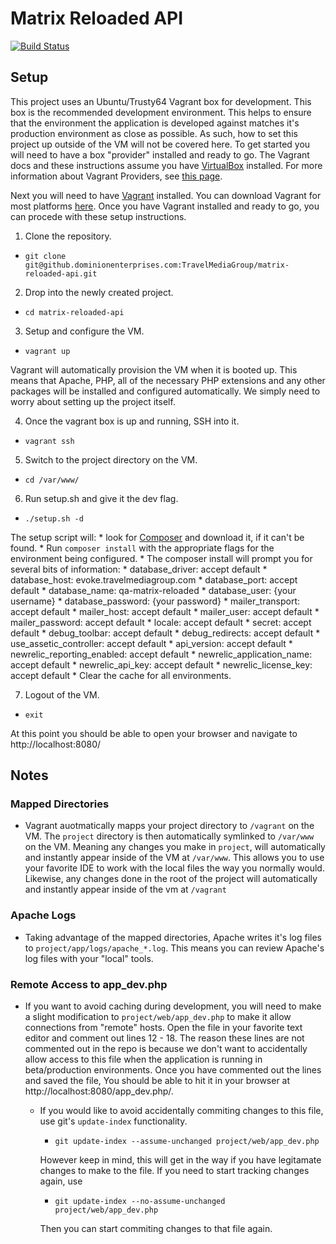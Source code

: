 # Matrix Reloaded API

[![Build Status](http://ci.travelmediagroup.com/buildStatus/icon?job=MrAPI)](http://ci.travelmediagroup.com/job/MrAPI/)

## Setup
This project uses an Ubuntu/Trusty64 Vagrant box for development. This box is the recommended development environment. This helps to ensure that the environment the application is developed against matches it's production environment as close as possible. As such, how to set this project up outside of the VM will not be covered here. To get started you will need to have a box "provider" installed and ready to go. The Vagrant docs and these instructions assume you have [VirtualBox](https://www.virtualbox.org/wiki/Downloads) installed. For more information about Vagrant Providers, see [this page](http://docs.vagrantup.com/v2/getting-started/providers.html).

Next you will need to have [Vagrant](https://www.vagrantup.com/) installed. You can download Vagrant for most platforms [here](https://www.vagrantup.com/downloads.html). Once you have Vagrant installed and ready to go, you can procede with these setup instructions.

1. Clone the repository.
  * `git clone git@github.dominionenterprises.com:TravelMediaGroup/matrix-reloaded-api.git`

2. Drop into the newly created project.
  * `cd matrix-reloaded-api`

3. Setup and configure the VM.
  * `vagrant up`
  
  Vagrant will automatically provision the VM when it is booted up. This means that Apache, PHP, all of the necessary PHP extensions and any other packages will be installed and configured automatically. We simply need to worry about setting up the project itself.

4. Once the vagrant box is up and running, SSH into it.
  * `vagrant ssh`

5. Switch to the project directory on the VM.
  * `cd /var/www/`

6. Run setup.sh and give it the dev flag.
  * `./setup.sh -d`
  
  The setup script will:
    * look for [Composer](https://getcomposer.org/) and download it, if it can't be found.
    * Run `composer install` with the appropriate flags for the environment being configured.
      * The composer install will prompt you for several bits of information:
        * database_driver: accept default
        * database_host: evoke.travelmediagroup.com
        * database_port: accept default
        * database_name: qa-matrix-reloaded
        * database_user: {your username}
        * database_password: {your password}
        * mailer_transport: accept default
        * mailer_host: accept default
        * mailer_user: accept default
        * mailer_password: accept default
        * locale: accept default
        * secret: accept default
        * debug_toolbar: accept default
        * debug_redirects: accept default
        * use_assetic_controller: accept default
        * api_version: accept default
        * newrelic_reporting_enabled: accept default
        * newrelic_application_name: accept default
        * newrelic_api_key: accept default
        * newrelic_license_key: accept default
    * Clear the cache for all environments.

7. Logout of the VM.
  * `exit`

At this point you should be able to open your browser and navigate to http://localhost:8080/

## Notes
### Mapped Directories
* Vagrant auotmatically mapps your project directory to `/vagrant` on the VM. The `project` directory is then automatically symlinked to `/var/www` on the VM. Meaning any changes you make in `project`, will automatically and instantly appear inside of the VM at `/var/www`. This allows you to use your favorite IDE to work with the local files the way you normally would. Likewise, any changes done in the root of the project will automatically and instantly appear inside of the vm at `/vagrant`

### Apache Logs
* Taking advantage of the mapped directories, Apache writes it's log files to `project/app/logs/apache_*.log`. This means you can review Apache's log files with your "local" tools.

### Remote Access to app_dev.php
* If you want to avoid caching during development, you will need to make a slight modification to `project/web/app_dev.php` to make it allow connections from "remote" hosts. Open the file in your favorite text editor and comment out lines 12 - 18. The reason these lines are not commented out in the repo is because we don't want to accidentally allow access to this file when the application is running in beta/production environments. Once you have commented out the lines and saved the file, You should be able to hit it in your browser at http://localhost:8080/app_dev.php/.
  * If you would like to avoid accidentally commiting changes to this file, use git's `update-index` functionality. 
    * `git update-index --assume-unchanged project/web/app_dev.php`
    
    However keep in mind, this will get in the way if you have legitamate changes to make to the file. If you need to start tracking changes again, use
    * `git update-index --no-assume-unchanged project/web/app_dev.php`
  
    Then you can start commiting changes to that file again.
  

